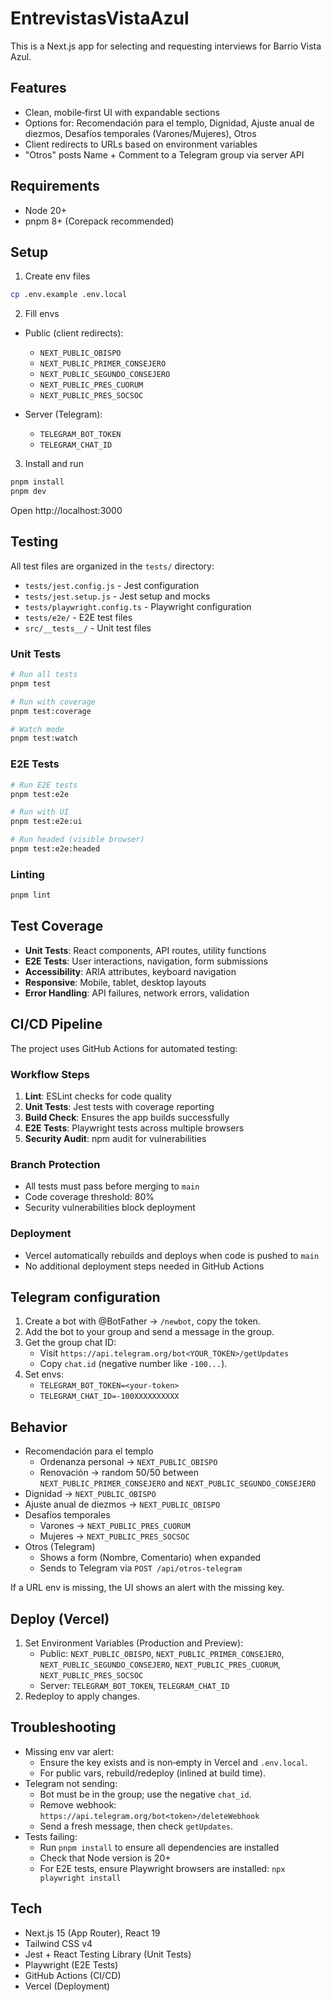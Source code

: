 # EntrevistasVistaAzul

This is a Next.js app for selecting and requesting interviews for Barrio Vista Azul.

## Features

- Clean, mobile‑first UI with expandable sections
- Options for: Recomendación para el templo, Dignidad, Ajuste anual de diezmos, Desafíos temporales (Varones/Mujeres), Otros
- Client redirects to URLs based on environment variables
- "Otros" posts Name + Comment to a Telegram group via server API

## Requirements

- Node 20+
- pnpm 8+ (Corepack recommended)

## Setup

1) Create env files

```bash
cp .env.example .env.local
```

2) Fill envs

- Public (client redirects):
  - `NEXT_PUBLIC_OBISPO`
  - `NEXT_PUBLIC_PRIMER_CONSEJERO`
  - `NEXT_PUBLIC_SEGUNDO_CONSEJERO`
  - `NEXT_PUBLIC_PRES_CUORUM`
  - `NEXT_PUBLIC_PRES_SOCSOC`

- Server (Telegram):
  - `TELEGRAM_BOT_TOKEN`
  - `TELEGRAM_CHAT_ID`

3) Install and run

```bash
pnpm install
pnpm dev
```

Open http://localhost:3000

## Testing

All test files are organized in the `tests/` directory:
- `tests/jest.config.js` - Jest configuration
- `tests/jest.setup.js` - Jest setup and mocks
- `tests/playwright.config.ts` - Playwright configuration
- `tests/e2e/` - E2E test files
- `src/__tests__/` - Unit test files

### Unit Tests
```bash
# Run all tests
pnpm test

# Run with coverage
pnpm test:coverage

# Watch mode
pnpm test:watch
```

### E2E Tests
```bash
# Run E2E tests
pnpm test:e2e

# Run with UI
pnpm test:e2e:ui

# Run headed (visible browser)
pnpm test:e2e:headed
```

### Linting
```bash
pnpm lint
```

## Test Coverage

- **Unit Tests**: React components, API routes, utility functions
- **E2E Tests**: User interactions, navigation, form submissions
- **Accessibility**: ARIA attributes, keyboard navigation
- **Responsive**: Mobile, tablet, desktop layouts
- **Error Handling**: API failures, network errors, validation

## CI/CD Pipeline

The project uses GitHub Actions for automated testing:

### Workflow Steps
1. **Lint**: ESLint checks for code quality
2. **Unit Tests**: Jest tests with coverage reporting
3. **Build Check**: Ensures the app builds successfully
4. **E2E Tests**: Playwright tests across multiple browsers
5. **Security Audit**: npm audit for vulnerabilities

### Branch Protection
- All tests must pass before merging to `main`
- Code coverage threshold: 80%
- Security vulnerabilities block deployment

### Deployment
- Vercel automatically rebuilds and deploys when code is pushed to `main`
- No additional deployment steps needed in GitHub Actions

## Telegram configuration

1) Create a bot with @BotFather → `/newbot`, copy the token.
2) Add the bot to your group and send a message in the group.
3) Get the group chat ID:
   - Visit `https://api.telegram.org/bot<YOUR_TOKEN>/getUpdates`
   - Copy `chat.id` (negative number like `-100...`).
4) Set envs:
   - `TELEGRAM_BOT_TOKEN=<your-token>`
   - `TELEGRAM_CHAT_ID=-100XXXXXXXXXX`

## Behavior

- Recomendación para el templo
  - Ordenanza personal → `NEXT_PUBLIC_OBISPO`
  - Renovación → random 50/50 between `NEXT_PUBLIC_PRIMER_CONSEJERO` and `NEXT_PUBLIC_SEGUNDO_CONSEJERO`
- Dignidad → `NEXT_PUBLIC_OBISPO`
- Ajuste anual de diezmos → `NEXT_PUBLIC_OBISPO`
- Desafíos temporales
  - Varones → `NEXT_PUBLIC_PRES_CUORUM`
  - Mujeres → `NEXT_PUBLIC_PRES_SOCSOC`
- Otros (Telegram)
  - Shows a form (Nombre, Comentario) when expanded
  - Sends to Telegram via `POST /api/otros-telegram`

If a URL env is missing, the UI shows an alert with the missing key.

## Deploy (Vercel)

1) Set Environment Variables (Production and Preview):
   - Public: `NEXT_PUBLIC_OBISPO`, `NEXT_PUBLIC_PRIMER_CONSEJERO`, `NEXT_PUBLIC_SEGUNDO_CONSEJERO`, `NEXT_PUBLIC_PRES_CUORUM`, `NEXT_PUBLIC_PRES_SOCSOC`
   - Server: `TELEGRAM_BOT_TOKEN`, `TELEGRAM_CHAT_ID`
2) Redeploy to apply changes.

## Troubleshooting

- Missing env var alert:
  - Ensure the key exists and is non‑empty in Vercel and `.env.local`.
  - For public vars, rebuild/redeploy (inlined at build time).
- Telegram not sending:
  - Bot must be in the group; use the negative `chat_id`.
  - Remove webhook: `https://api.telegram.org/bot<token>/deleteWebhook`
  - Send a fresh message, then check `getUpdates`.
- Tests failing:
  - Run `pnpm install` to ensure all dependencies are installed
  - Check that Node version is 20+
  - For E2E tests, ensure Playwright browsers are installed: `npx playwright install`

## Tech

- Next.js 15 (App Router), React 19
- Tailwind CSS v4
- Jest + React Testing Library (Unit Tests)
- Playwright (E2E Tests)
- GitHub Actions (CI/CD)
- Vercel (Deployment)
